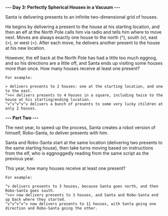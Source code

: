 **--- Day 3: Perfectly Spherical Houses in a Vacuum ---**

Santa is delivering presents to an infinite two-dimensional grid of houses.

He begins by delivering a present to the house at his starting location, and then an elf at the North Pole calls him via
radio and tells him where to move next. Moves are always exactly one house to the north (^), south (v), east (>), or
west (<). After each move, he delivers another present to the house at his new location.

However, the elf back at the North Pole has had a little too much eggnog, and so his directions are a little off, and
Santa ends up visiting some houses more than once. How many houses receive at least one present?

```
For example:

> delivers presents to 2 houses: one at the starting location, and one to the east.
^>v< delivers presents to 4 houses in a square, including twice to the house at his starting/ending location.
^v^v^v^v^v delivers a bunch of presents to some very lucky children at only 2 houses.
```

**--- Part Two ---**

The next year, to speed up the process, Santa creates a robot version of himself, Robo-Santa, to deliver presents with
him.

Santa and Robo-Santa start at the same location (delivering two presents to the same starting house), then take turns
moving based on instructions from the elf, who is eggnoggedly reading from the same script as the previous year.

This year, how many houses receive at least one present?

```
For example:

^v delivers presents to 3 houses, because Santa goes north, and then Robo-Santa goes south.
^>v< now delivers presents to 3 houses, and Santa and Robo-Santa end up back where they started.
^v^v^v^v^v now delivers presents to 11 houses, with Santa going one direction and Robo-Santa going the other.
```
